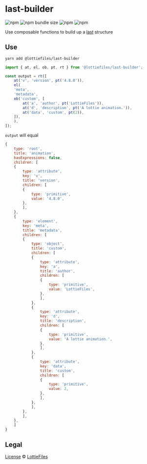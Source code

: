# last-builder

![npm](https://img.shields.io/npm/v/@lottiefiles/last-builder)
![npm bundle size](https://img.shields.io/bundlephobia/minzip/%40lottiefiles%2Flast-builder)
![npm](https://img.shields.io/npm/dt/%40lottiefiles/last-builder)
![npm](https://img.shields.io/npm/l/@lottiefiles/last-builder)

Use composable functions to build up a [last] structure

## Use

```sh
yarn add @lottiefiles/last-builder
```

```ts
import { at, el, ob, pt, rt } from '@lottiefiles/last-builder';

const output = rt([
    at('v', 'version', pt('4.8.0')),
    el(
    'meta',
    'metadata',
    ob('custom', [
        at('a', 'author', pt('LottieFiles')),
        at('d', 'description', pt('A lottie animation.')),
        at('data', 'custom', pt(2)),
    ]),
    ),
]);
```

`output` will equal

```javascript
{
    type: 'root',
    title: 'animation',
    hasExpressions: false,
    children: [
    {
        type: 'attribute',
        key: 'v',
        title: 'version',
        children: [
        {
            type: 'primitive',
            value: '4.8.0',
        },
        ],
    },
    {
        type: 'element',
        key: 'meta',
        title: 'metadata',
        children: [
        {
            type: 'object',
            title: 'custom',
            children: [
            {
                type: 'attribute',
                key: 'a',
                title: 'author',
                children: [
                {
                    type: 'primitive',
                    value: 'LottieFiles',
                },
                ],
            },
            {
                type: 'attribute',
                key: 'd',
                title: 'description',
                children: [
                {
                    type: 'primitive',
                    value: 'A lottie animation.',
                },
                ],
            },
            {
                type: 'attribute',
                key: 'data',
                title: 'custom',
                children: [
                {
                    type: 'primitive',
                    value: 2,
                },
                ],
            },
            ],
        },
        ],
    },
    ]
}
```

## Legal

[License](license) © [LottieFiles][]

[last]: https://github.com/LottieFiles/relottie/tree/main/packages/last

[LottieFiles]: https://github.com/LottieFiles

